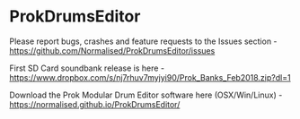 # ProkDrumsEditor

Please report bugs, crashes and feature requests to the Issues section - https://github.com/Normalised/ProkDrumsEditor/issues

First SD Card soundbank release is here - https://www.dropbox.com/s/nj7rhuv7myjyi90/Prok_Banks_Feb2018.zip?dl=1

Download the Prok Modular Drum Editor software here (OSX/Win/Linux) - https://normalised.github.io/ProkDrumsEditor/
